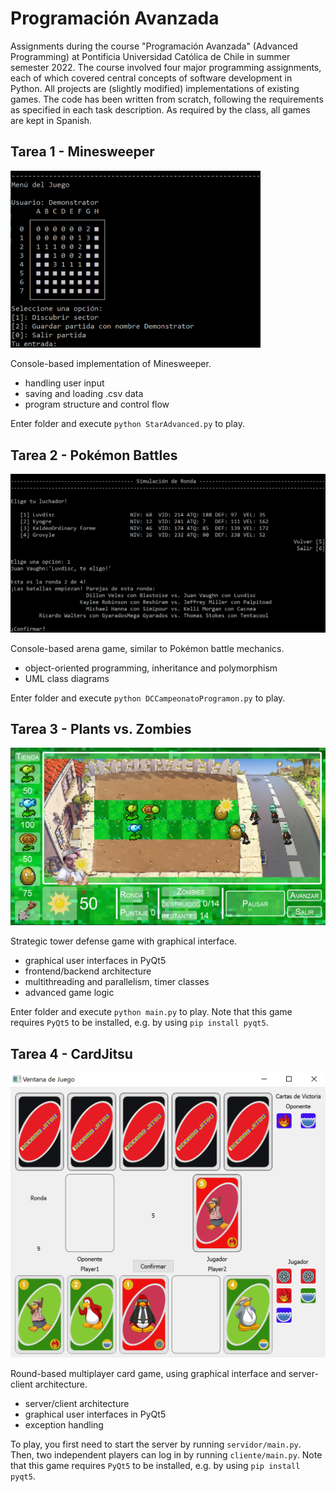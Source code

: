 # Programación Avanzada

Assignments during the course "Programación Avanzada" (Advanced Programming) at Pontificia Universidad Católica de Chile in summer semester 2022. The course involved four major programming assignments, each of which covered central concepts of software development in Python. All projects are (slightly modified) implementations of existing games. The code has been written from scratch, following the requirements as specified in each task description. As required by the class, all games are kept in Spanish.

## Tarea 1 - Minesweeper
<img src="images/t0_minesweeper.PNG" alt="minesweeper" width="400"/>

Console-based implementation of Minesweeper.
- handling user input
- saving and loading .csv data
- program structure and control flow

Enter folder and execute ```python StarAdvanced.py``` to play.

## Tarea 2 - Pokémon Battles
<img src="images/t1_programon.PNG" alt="minesweeper" width="600"/>

Console-based arena game, similar to Pokémon battle mechanics.
- object-oriented programming, inheritance and polymorphism
- UML class diagrams

Enter folder and execute ```python DCCampeonatoProgramon.py``` to play.

## Tarea 3 - Plants vs. Zombies
<img src="images/t2_plants.PNG" alt="minesweeper" width="600"/>

Strategic tower defense game with graphical interface.
- graphical user interfaces in PyQt5
- frontend/backend architecture
- multithreading and parallelism, timer classes
- advanced game logic

Enter folder and execute ```python main.py``` to play. Note that this game requires ```PyQt5``` to be installed, e.g. by using ```pip install pyqt5```.

## Tarea 4 - CardJitsu
<img src="images/t3_cards.PNG" alt="minesweeper" width="600"/>

Round-based multiplayer card game, using graphical interface and server-client architecture.
- server/client architecture
- graphical user interfaces in PyQt5
- exception handling

To play, you first need to start the server by running ```servidor/main.py```. Then, two independent players can log in by running ```cliente/main.py```. Note that this game requires ```PyQt5``` to be installed, e.g. by using ```pip install pyqt5```.